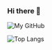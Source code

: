 ### Hi there 👋

![My GitHub](https://github-readme-stats.vercel.app/api?username=handazao&count_private=true&show_icons=true&theme=vue&include_all_commits=true)

![Top Langs](https://github-readme-stats.vercel.app/api/top-langs/?username=handazao&theme=vue&count_private=true&show_icons=true&layout=compact)
